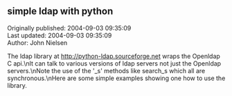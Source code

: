 ## simple ldap with python  
Originally published: 2004-09-03 09:35:09  
Last updated: 2004-09-03 09:35:09  
Author: John Nielsen  
  
The ldap library at http://python-ldap.sourceforge.net wraps the Openldap C api.\nIt can talk to various versions of ldap servers not just the Openldap servers.\nNote the use of the '_s' methods like search_s which all are synchronous.\nHere are some simple examples showing one how to use the library.